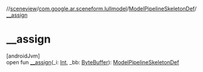 //[sceneview](../../../index.md)/[com.google.ar.sceneform.lullmodel](../index.md)/[ModelPipelineSkeletonDef](index.md)/[__assign](__assign.md)

# __assign

[androidJvm]\
open fun [__assign](__assign.md)(_i: [Int](https://kotlinlang.org/api/latest/jvm/stdlib/kotlin/-int/index.html), _bb: [ByteBuffer](https://developer.android.com/reference/kotlin/java/nio/ByteBuffer.html)): [ModelPipelineSkeletonDef](index.md)
